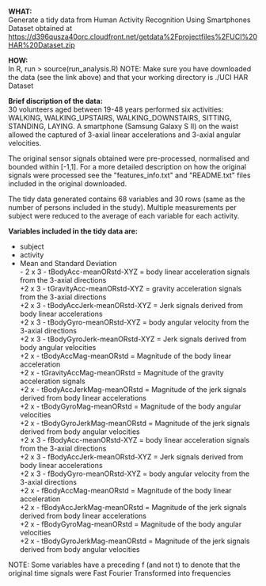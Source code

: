 **WHAT:**   
Generate a tidy data from Human Activity Recognition Using Smartphones Dataset obtained at https://d396qusza40orc.cloudfront.net/getdata%2Fprojectfiles%2FUCI%20HAR%20Dataset.zip 

**HOW:**   
In R, run > source(run_analysis.R)
NOTE: Make sure you have downloaded the data (see the link above) and that your working directory is ./UCI HAR Dataset

**Brief discription of the data:**   
30 volunteers aged between 19-48 years performed six activities: WALKING, WALKING_UPSTAIRS, WALKING_DOWNSTAIRS, SITTING, STANDING, LAYING. A smartphone (Samsung Galaxy S II) on the waist allowed the captured of 3-axial linear accelerations and 3-axial angular velocities.

The original sensor signals obtained were pre-processed, normalised and bounded within [-1,1]. For a more detailed description on how the original signals were processed see the "features_info.txt" and "README.txt" files included in the original downloaded.


The tidy data generated contains 68 variables and 30 rows (same as the number of persons included in the study). Multiple measurements per subject were reduced to the average of each variable for each activity.

**Variables included in the tidy data are:**  
* subject   
* activity   
* Mean and Standard Deviation     
        - 2 x 3 - tBodyAcc-meanORstd-XYZ = body linear acceleration signals from the 3-axial directions   
        +2 x 3 - tGravityAcc-meanORstd-XYZ = gravity acceleration signals from the 3-axial directions   
        +2 x 3 - tBodyAccJerk-meanORstd-XYZ = Jerk signals derived from body linear accelerations   
        +2 x 3 - tBodyGyro-meanORstd-XYZ = body angular velocity from the 3-axial directions   
        +2 x 3 - tBodyGyroJerk-meanORstd-XYZ = Jerk signals derived from body angular velocities   
        +2 x - tBodyAccMag-meanORstd = Magnitude of the body linear acceleration   
        +2 x - tGravityAccMag-meanORstd = Magnitude of the gravity acceleration signals   
        +2 x - tBodyAccJerkMag-meanORstd = Magnitude of the jerk signals derived from body linear accelerations   
        +2 x - tBodyGyroMag-meanORstd = Magnitude of the body angular velocities   
        +2 x - tBodyGyroJerkMag-meanORstd = Magnitude of the jerk signals derived from body angular velocities   
        +2 x 3 - fBodyAcc-meanORstd-XYZ = body linear acceleration signals from the 3-axial directions   
        +2 x 3 - fBodyAccJerk-meanORstd-XYZ = Jerk signals derived from body linear accelerations   
        +2 x 3 - fBodyGyro-meanORstd-XYZ = body angular velocity from the 3-axial directions   
        +2 x - fBodyAccMag-meanORstd = Magnitude of the body linear acceleration   
        +2 x - fBodyAccJerkMag-meanORstd = Magnitude of the jerk signals derived from body linear accelerations   
        +2 x - fBodyGyroMag-meanORstd = Magnitude of the body angular velocities   
        +2 x - tBodyGyroJerkMag-meanORstd = Magnitude of the jerk signals derived from body angular velocities   

NOTE: Some variables have a preceding f (and not t) to denote that the original time signals were Fast Fourier Transformed into frequencies
